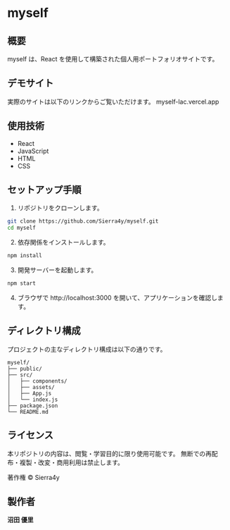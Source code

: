 # myself

## 概要
myself は、React を使用して構築された個人用ポートフォリオサイトです。

## デモサイト
実際のサイトは以下のリンクからご覧いただけます。
myself-lac.vercel.app

## 使用技術
- React
- JavaScript
- HTML
- CSS

## セットアップ手順

1. リポジトリをクローンします。

```sh
git clone https://github.com/Sierra4y/myself.git
cd myself
```

2. 依存関係をインストールします。

```sh
npm install
```

3. 開発サーバーを起動します。

```sh
npm start
```

4. ブラウザで http://localhost:3000 を開いて、アプリケーションを確認します。

## ディレクトリ構成

プロジェクトの主なディレクトリ構成は以下の通りです。

```
myself/
├── public/
├── src/
│   ├── components/
│   ├── assets/
│   ├── App.js
│   └── index.js
├── package.json
└── README.md
```

## ライセンス
本リポジトリの内容は、閲覧・学習目的に限り使用可能です。
無断での再配布・複製・改変・商用利用は禁止します。

著作権 © Sierra4y

## 製作者

**沼田 優里**
